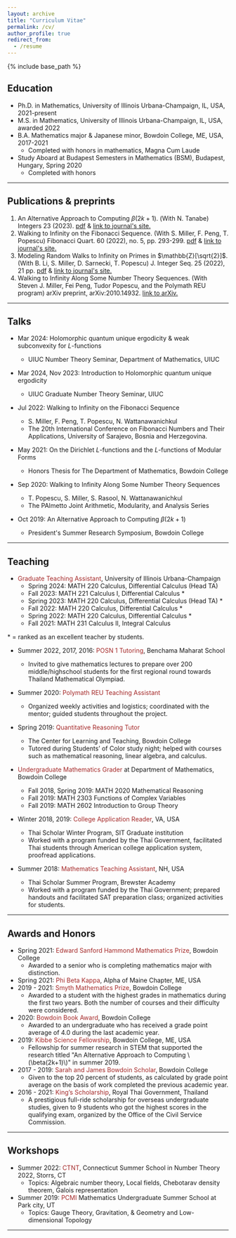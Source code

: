 ```yaml
---
layout: archive
title: "Curriculum Vitae"
permalink: /cv/
author_profile: true
redirect_from:
  - /resume
---
```


{% include base_path %}

Education
------
* Ph.D. in Mathematics, University of Illinois Urbana-Champaign, IL, USA, 2021-present
* M.S. in Mathematics, University of Illinois Urbana-Champaign, IL, USA, awarded 2022
* B.A. Mathematics major & Japanese minor, Bowdoin College, ME, USA, 2017-2021
  * Completed with honors in mathematics, Magna Cum Laude <!--GPA: 3.93 --> 
* Study Aboard at Budapest Semesters in Mathematics (BSM), Budapest, Hungary, Spring 2020
  * Completed with honors  <!--GPA: 3.92 -->
    
---

Publications & preprints
------
1. An Alternative Approach to Computing $\beta(2k + 1)$. (With N. Tanabe) Integers 23 (2023). [pdf](http://math.colgate.edu/~integers/x72/x72.pdf) & [link to journal's site.](http://math.colgate.edu/~integers/vol23.html)
2. Walking to Infinity on the Fibonacci Sequence. (With S. Miller, F. Peng, T. Popescu) Fibonacci Quart. 60 (2022), no. 5, pp. 293-299. [pdf](https://www.fq.math.ca/Papers1/60-5/miller2.pdf) & [link to journal's site.](https://www.fq.math.ca/60-5.html) 
3. Modeling Random Walks to Infinity on Primes in $\mathbb{Z}[\sqrt{2}]$.  (With B. Li, S. Miller, D. Sarnecki, T. Popescu)
J. Integer Seq. 25 (2022), 21 pp. [pdf](http://ploynawapan.github.io/files/miller11.pdf) & [link to journal's site.](https://cs.uwaterloo.ca/journals/JIS/vol25.html)
4. Walking to Infinity Along Some Number Theory Sequences. (With Steven J. Miller, Fei Peng, Tudor Popescu, and the Polymath REU program) arXiv preprint, arXiv:2010.14932. [link to arXiv.](https://arxiv.org/abs/2010.14932)
   
---

Talks
------
* Mar 2024: Holomorphic quantum unique ergodicity & weak subconvexity for $L$-functions
  * UIUC Number Theory Seminar, Department of Mathematics, UIUC

* Mar 2024, Nov 2023: Introduction to Holomorphic quantum unique ergodicity
  * UIUC Graduate Number Theory Seminar, UIUC

* Jul 2022: Walking to Infinity on the Fibonacci Sequence
  * S. Miller, F. Peng, T. Popescu, N. Wattanawanichkul
  * The 20th International Conference on Fibonacci Numbers and Their Applications, University of Sarajevo, Bosnia and Herzegovina. 
  
* May 2021: On the Dirichlet $L$-functions and the $L$-functions of Modular Forms
  * Honors Thesis for The Department of Mathematics, Bowdoin College

* Sep 2020: Walking to Infinity Along Some Number Theory Sequences
  * T. Popescu, S. Miller, S. Rasool, N. Wattanawanichkul
  * The PAlmetto Joint Arithmetic, Modularity, and Analysis Series
  
* Oct 2019: An Alternative Approach to Computing  $\beta(2k+1)$ 
  * President's Summer Research Symposium, Bowdoin College
    
---

<!--* Fall 2020/Spring 2021: <span style="color: brown;">Honors thesis</span> in mathematics at Bowdoin College
  * Project: ''On the Dirichlet \\(L\\)-functions and the \\(L\\)-functions of Modular Forms.''
  * Supervisor: Professor Naomi Tanabe, Ph.D. 

* Summer 2020: <span style="color: brown;">The Polymath REU program</span>
  * Projects: ''Walking to Infinity Along Some Number Theory Sequences," "Modeling Random Walks to Infinity on Primes in \\(\mathbb{Z}[\sqrt{2}]\\)'' & "Walking to Infinity On the Fibonacci Sequence" 
  * Supervisor: Professor Steven J.  Miller, Ph.D., Williams College

* Summer 2019: <span style="color: brown;">Summer Research</span> at Bowdoin College
  * Project: ''An Alternative Approach to Computing \\(\beta(2k+1)\\).''
  * Supervisor: Professor Naomi Tanabe, Ph.D., Bowdoin College -->

Teaching
------
  
* <span style="color: brown;">Graduate Teaching Assistant</span>, University of Illinois Urbana-Champaign
  * Spring 2024: MATH 220 Calculus, Differential Calculus (Head TA)
  * Fall 2023: MATH 221 Calculus I, Differential Calculus $*$
  * Spring 2023: MATH 220 Calculus, Differential Calculus (Head TA) $*$
  * Fall 2022: MATH 220 Calculus, Differential Calculus $*$
  * Spring 2022: MATH 220 Calculus, Differential Calculus $*$
  * Fall 2021: MATH 231 Calculus II, Integral Calculus
  
$*$ = ranked as an excellent teacher by students.

* Summer 2022, 2017, 2016: <span style="color: brown;">POSN 1 Tutoring</span>, Benchama Maharat School 
  * Invited to give mathematics lectures to prepare over 200 middle/highschool students for the first regional round towards Thailand Mathematical Olympiad.
  
* Summer 2020: <span style="color: brown;">Polymath REU Teaching Assistant</span>
  * Organized weekly activities and logistics; coordinated with the mentor; guided students throughout the project.
  
* Spring 2019: <span style="color: brown;">Quantitative Reasoning Tutor</span>
  * The Center for Learning and Teaching, Bowdoin College
  * Tutored during Students’ of Color study night; helped with courses such as mathematical reasoning, linear algebra, and calculus.
  
* <span style="color: brown;"> Undergraduate Mathematics Grader</span> at Department of Mathematics, Bowdoin College
  * Fall 2018, Spring 2019: MATH 2020 Mathematical Reasoning
  * Fall 2019: MATH 2303 Functions of Complex Variables
  * Fall 2019: MATH 2602 Introduction to Group Theory

* Winter 2018, 2019: <span style="color: brown;">College Application Reader</span>, VA, USA
  * Thai Scholar Winter Program, SIT Graduate institution
  * Worked with a program funded by the Thai Government, facilitated Thai students through American college application system, proofread applications.

* Summer 2018:  <span style="color: brown;">Mathematics Teaching Assistant</span>, NH, USA
  * Thai Scholar Summer Program, Brewster Academy
  * Worked with a program funded by the Thai Government; prepared handouts and facilitated SAT preparation class; organized activities for students.

---

Awards and Honors 
------
* Spring 2021: <span style="color: brown;">Edward Sanford Hammond Mathematics Prize</span>, Bowdoin College
  * Awarded to a senior who is completing mathematics major with distinction.
* Spring 2021: <span style="color: brown;">Phi Beta Kappa</span>, Alpha of Maine Chapter, ME, USA
* 2019 - 2021: <span style="color: brown;">Smyth Mathematics Prize</span>, Bowdoin College 
  * Awarded to a student with the highest grades in mathematics during the first two years. Both the number of courses and their difficulty were considered.
* 2020: <span style="color: brown;">Bowdoin Book Award</span>, Bowdoin College 
  * Awarded to an undergraduate who has received a grade point average of 4.0 during the last academic year.
* 2019: <span style="color: brown;">Kibbe Science Fellowship</span>, Bowdoin College, ME, USA
  * Fellowship for summer research in STEM that supported the research titled "An Alternative Approach to Computing   \\(\beta(2k+1)\\)" in summer 2019.
* 2017 - 2019: <span style="color: brown;">Sarah and James Bowdoin Scholar</span>, Bowdoin College 
  * Given to the top 20 percent of students, as calculated by grade point average on the basis of work completed the previous academic year.
* 2016 - 2021: <span style="color: brown;">King’s Scholarship</span>, Royal Thai Government, Thailand
  * A prestigious full-ride scholarship for overseas undergraduate studies, given to 9 students who got the highest scores in the qualifying exam, organized by the Office of the Civil Service Commission.
    
---

Workshops
------
* Summer 2022: <span style="color: brown;">CTNT</span>, Connecticut Summer School in Number Theory 2022, Storrs, CT
  * Topics: Algebraic number theory, Local fields, Chebotarav density theorem, Galois representation
* Summer 2019: <span style="color: brown;">PCMI</span> Mathematics Undergraduate Summer School at Park city, UT 
  * Topics: Gauge Theory, Gravitation, & Geometry and Low-dimensional Topology
    
---


 
<!--Skills
------
* Programming: Python, Java, C
* Languages: Thai (Native); English (Bilingual proficiency); Japanese (Limited working proficiency)
  
---  
-->
  
<!--Voluteer Experiences
------
* 2017-2019: <span style="color: brown;">Common Good Day</span>, McKeen Center, Bowdoin College
  * Participated and led a group on the Bowdoin Common Good Day; distributed food at Brunswick's Mid Coast Hunger Prevention Program; cleaned up Portland's Ronald McDonald house and Grow to Give farm.
* Spring 2018: <span style="color: brown;">Hunger and Homelessness in Maine</span>, McKeen Center, Bowdoin College
  * Participated in Alternative Spring Break program to help distribute food and clean up shelters in Portland and discuss the root of hunger and homelessness.-->
